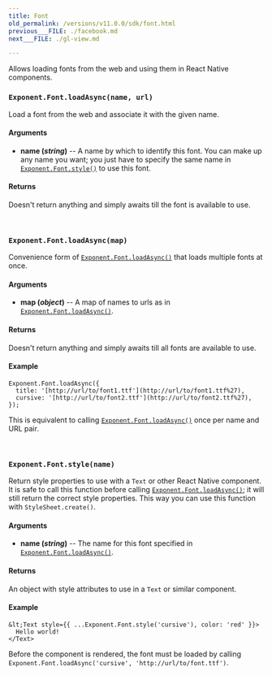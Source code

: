 ```yaml
---
title: Font
old_permalink: /versions/v11.0.0/sdk/font.html
previous___FILE: ./facebook.md
next___FILE: ./gl-view.md

---
```


Allows loading fonts from the web and using them in React Native components.

### `Exponent.Font.loadAsync(name, url)`
Load a font from the web and associate it with the given name.

#### Arguments

* **name (_string_)** -- A name by which to identify this font. You can make up any name you want; you just have to specify the same name in [`Exponent.Font.style()`](https://docs.getexponent.com/versions/v11.0.0/guides#Exponent.Font.style "Exponent.Font.style") to use this font.

#### Returns
Doesn't return anything and simply awaits till the font is available to use.

 
### `Exponent.Font.loadAsync(map)`
Convenience form of [`Exponent.Font.loadAsync()`](https://docs.getexponent.com/versions/v11.0.0/guides#Exponent.Font.loadAsync "Exponent.Font.loadAsync") that loads multiple fonts at once.

#### Arguments

* **map (_object_)** -- A map of names to urls as in [`Exponent.Font.loadAsync()`](https://docs.getexponent.com/versions/v11.0.0/guides#Exponent.Font.loadAsync "Exponent.Font.loadAsync").

#### Returns
Doesn't return anything and simply awaits till all fonts are available to use.

#### Example
    Exponent.Font.loadAsync({
      title: '[http://url/to/font1.ttf'](http://url/to/font1.ttf%27),
      cursive: '[http://url/to/font2.ttf'](http://url/to/font2.ttf%27),
    });

This is equivalent to calling [`Exponent.Font.loadAsync()`](https://docs.getexponent.com/versions/v11.0.0/guides#Exponent.Font.loadAsync "Exponent.Font.loadAsync") once per name and URL pair.

 
### `Exponent.Font.style(name)`
Return style properties to use with a `Text` or other React Native component. It is safe to call this function before calling [`Exponent.Font.loadAsync()`](https://docs.getexponent.com/versions/v11.0.0/guides#Exponent.Font.loadAsync "Exponent.Font.loadAsync"); it will still return the correct style properties. This way you can use this function with `StyleSheet.create()`.

#### Arguments

* **name (_string_)** -- The name for this font specified in [`Exponent.Font.loadAsync()`](https://docs.getexponent.com/versions/v11.0.0/guides#Exponent.Font.loadAsync "Exponent.Font.loadAsync").

#### Returns
An object with style attributes to use in a `Text` or similar component.

#### Example
    &lt;Text style={{ ...Exponent.Font.style('cursive'), color: 'red' }}>
      Hello world!
    </Text>

Before the component is rendered, the font must be loaded by calling `Exponent.Font.loadAsync('cursive', 'http://url/to/font.ttf')`.
